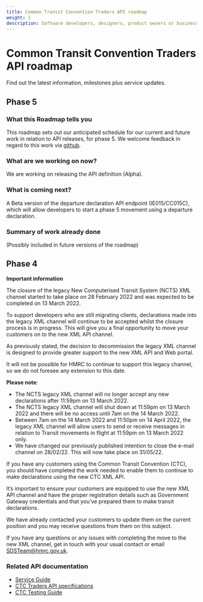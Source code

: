 ```yaml
---
title: Common Transit Convention Traders API roadmap
weight: 1
description: Software developers, designers, product owners or business analysts - see how you can integrate your software with Common Transit Convention Traders API.
---
```

# Common Transit Convention Traders API roadmap

Find out the latest information, milestones plus service updates.

## Phase 5
### What this Roadmap tells you
This roadmap sets out our anticipated schedule for our current and future work in relation to API releases, for phase 5. We welcome feedback in regard to this work via [github](https://github.com/hmrc/common-transit-convention-traders/issues).

### What are we working on now?
We are working on releasing the API definition (Alpha).

### What is coming next?
A Beta version of the departure declaration API endpoint (IE015/CC015C), which will allow developers to start a phase 5 movement using a departure declaration.

### Summary of work already done
(Possibly included in future versions of the roadmap)

## Phase 4

**Important information**

The closure of the legacy New Computerised Transit System (NCTS) XML channel started to take place on 28 February 2022 and was expected to be completed on 13 March 2022.

To support developers who are still migrating clients, declarations made into the legacy XML channel will continue to be accepted whilst the closure process is in progress. This will give you a final opportunity to move your customers on to the new XML API channel.

As previously stated, the decision to decommission the legacy XML channel is designed to provide greater support to the new XML API and Web portal.

It will not be possible for HMRC to continue to support this legacy channel, so we do not foresee any extension to this date.

**Please note**:

 - The NCTS legacy XML channel will no longer accept any new declarations after 11:59pm on 13 March 2022.
 - The NCTS legacy XML channel will shut down at 11:59pm on 13 March 2022 and there will be no access until 7am on the 14 March 2022.
 - Between 7am on the 14 March 2022 and 11:50pm on 14 April 2022, the legacy XML channel will allow users to send or receive messages in relation to Transit movements in flight at 11:59pm on 13 March 2022 only.
 - We have changed our previously published intention to close the e-mail channel on 28/02/22.  This will now take place on 31/05/22.

If you have any customers using the Common Transit Convention (CTC), you should have completed the work needed to enable them to continue to make declarations using the new CTC XML API. 

It’s important to ensure your customers are equipped to use the new XML API channel and have the proper registration details such as Government Gateway credentials and that you’ve prepared them to make transit declarations.

We have already contacted your customers to update them on the current position and you may receive questions from them on this subject.

If you have any questions or any issues with completing the move to the new XML channel, get in touch with your usual contact or email [SDSTeam@hmrc.gov.uk](mailto:SDSTeam@hmrc.gov.uk).

### Related API documentation
<!--- Section owner: MTD Programme --->

  * [Service Guide](https://developer.service.hmrc.gov.uk/guides/common-transit-convention-traders-service-guide/)
  * [CTC Traders API specifications](https://developer.service.hmrc.gov.uk/api-documentation/docs/api/service/common-transit-convention-traders/1.0)
  * [CTC Testing Guide](https://developer.service.hmrc.gov.uk/guides/common-transit-convention-traders-testing-guide)